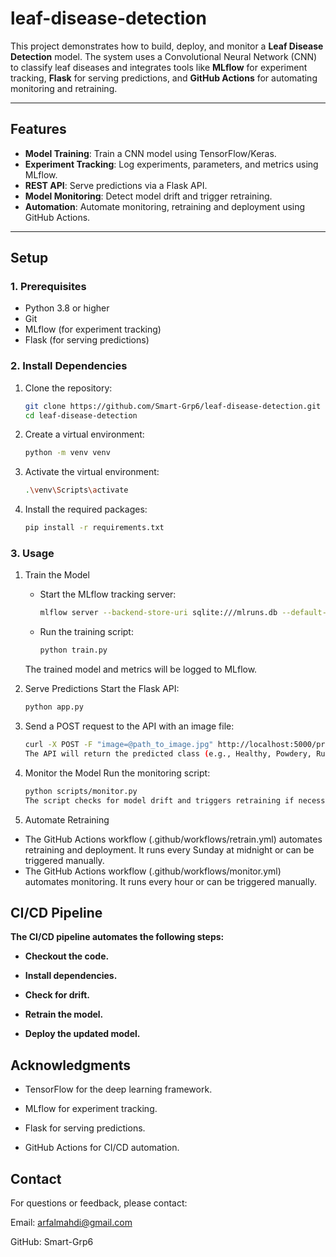 # leaf-disease-detection

This project demonstrates how to build, deploy, and monitor a **Leaf Disease Detection** model. The system uses a Convolutional Neural Network (CNN) to classify leaf diseases and integrates tools like **MLflow** for experiment tracking, **Flask** for serving predictions, and **GitHub Actions** for automating monitoring and retraining.

---

## **Features**

- **Model Training**: Train a CNN model using TensorFlow/Keras.
- **Experiment Tracking**: Log experiments, parameters, and metrics using MLflow.
- **REST API**: Serve predictions via a Flask API.
- **Model Monitoring**: Detect model drift and trigger retraining.
- **Automation**: Automate monitoring, retraining and deployment using GitHub Actions.

---

## **Setup**

### **1. Prerequisites**
- Python 3.8 or higher
- Git
- MLflow (for experiment tracking)
- Flask (for serving predictions)

### **2. Install Dependencies**
1. Clone the repository:
   ```bash
   git clone https://github.com/Smart-Grp6/leaf-disease-detection.git
   cd leaf-disease-detection
   
2. Create a virtual environment:
   ```bash
   python -m venv venv

3. Activate the virtual environment:
   ```bash
   .\venv\Scripts\activate

4. Install the required packages:
   ```bash
   pip install -r requirements.txt

### **3. Usage**
1. Train the Model
   - Start the MLflow tracking server:
      ```bash
      mlflow server --backend-store-uri sqlite:///mlruns.db --default-artifact-root ./mlruns

   - Run the training script:
      ```bash
      python train.py
   The trained model and metrics will be logged to MLflow.

3. Serve Predictions
   Start the Flask API:
      ```bash
      python app.py

4. Send a POST request to the API with an image file:
      ```bash
      curl -X POST -F "image=@path_to_image.jpg" http://localhost:5000/predict
   The API will return the predicted class (e.g., Healthy, Powdery, Rust).

5. Monitor the Model
   Run the monitoring script:
      ```bash
      python scripts/monitor.py
   The script checks for model drift and triggers retraining if necessary.

4. Automate Retraining
- The GitHub Actions workflow (.github/workflows/retrain.yml) automates retraining and deployment. It runs every Sunday at midnight or can be triggered manually.
- The GitHub Actions workflow (.github/workflows/monitor.yml) automates monitoring. It runs every hour or can be triggered manually.

## **CI/CD Pipeline**
**The CI/CD pipeline automates the following steps:**

- **Checkout the code.**

- **Install dependencies.**

- **Check for drift.**

- **Retrain the model.**

- **Deploy the updated model.**


## **Acknowledgments**
- TensorFlow for the deep learning framework.

- MLflow for experiment tracking.

- Flask for serving predictions.

- GitHub Actions for CI/CD automation.

## **Contact**
For questions or feedback, please contact:

Email: arfalmahdi@gmail.com

GitHub: Smart-Grp6
